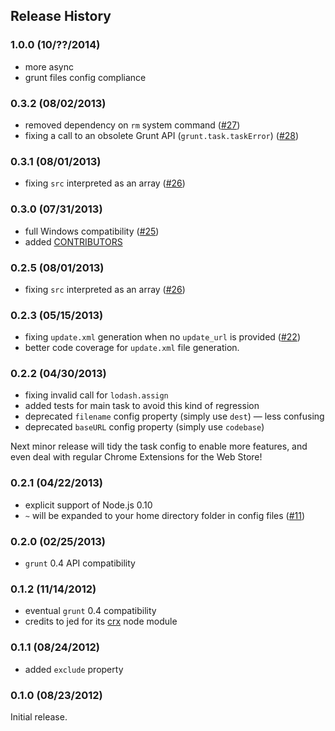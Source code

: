 ## Release History

### 1.0.0 (10/??/2014)

* more async
* grunt files config compliance

### 0.3.2 (08/02/2013)

* removed dependency on `rm` system command ([#27](https://github.com/oncletom/grunt-crx/pull/27))
* fixing a call to an obsolete Grunt API (`grunt.task.taskError`) ([#28](https://github.com/oncletom/grunt-crx/pull/28))

### 0.3.1 (08/01/2013)

* fixing `src` interpreted as an array ([#26](https://github.com/oncletom/grunt-crx/pull/26))

### 0.3.0 (07/31/2013)

* full Windows compatibility ([#25](https://github.com/oncletom/grunt-crx/pull/25))
* added [CONTRIBUTORS](CONTRIBUTORS.md)

### 0.2.5 (08/01/2013)

* fixing `src` interpreted as an array ([#26](https://github.com/oncletom/grunt-crx/pull/26))

### 0.2.3 (05/15/2013)

* fixing `update.xml` generation when no `update_url` is provided ([#22](https://github.com/oncletom/grunt-crx/pull/22))
* better code coverage for `update.xml` file generation.

### 0.2.2 (04/30/2013)

* fixing invalid call for `lodash.assign`
* added tests for main task to avoid this kind of regression
* deprecated `filename` config property (simply use `dest`) — less confusing
* deprecated `baseURL` config property (simply use `codebase`)

Next minor release will tidy the task config to enable more features, and even
deal with regular Chrome Extensions for the Web Store!

### 0.2.1 (04/22/2013)

* explicit support of Node.js 0.10
* `~` will be expanded to your home directory folder in config files ([#11](https://github.com/oncletom/grunt-crx/pull/11))

### 0.2.0 (02/25/2013)

* `grunt` 0.4 API compatibility

### 0.1.2 (11/14/2012)

* eventual `grunt` 0.4 compatibility
* credits to jed for its [crx](https://npmjs.org/package/crx) node module

### 0.1.1 (08/24/2012)

* added `exclude` property

### 0.1.0 (08/23/2012)

Initial release.
